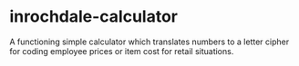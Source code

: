 # inrochdale-calculator
A functioning simple calculator which translates numbers to a letter cipher for coding employee prices or item cost for retail situations.  
